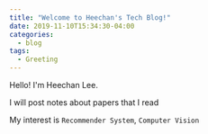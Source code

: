 ```yaml
---
title: "Welcome to Heechan's Tech Blog!"
date: 2019-11-10T15:34:30-04:00
categories:
  - blog
tags:
  - Greeting
---
```


Hello! I'm Heechan Lee.

I will post notes about papers that I read

My interest is `Recommender System`, `Computer Vision`
